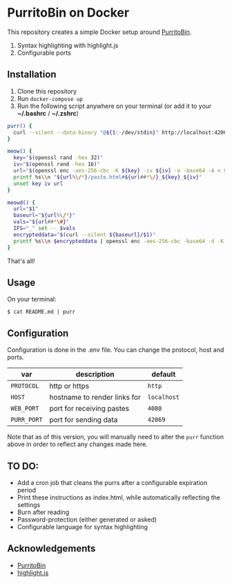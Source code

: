 # PurritoBin on Docker

This repository creates a simple Docker setup around [PurritoBin](https://github.com/PurritoBin/PurritoBin).

1. Syntax highlighting with highlight.js
2. Configurable ports

## Installation

1. Clone this repository
2. Run `docker-compose up`
3. Run the following script anywhere on your terminal (or add it to your **~/.bashrc** / **~/.zshrc**)

```bash
purr() {
  curl --silent --data-binary "@${1:-/dev/stdin}" http://localhost:42069
}

meow() {
  key="$(openssl rand -hex 32)"
  iv="$(openssl rand -hex 16)"
  url="$(openssl enc -aes-256-cbc -K ${key} -iv ${iv} -e -base64 -A < ${1:-/dev/stdin} | purr)"
  printf %s\\n "${url%\/*}/paste.html#${url##*\/}_${key}_${iv}"
  unset key iv url
}

meowd() {
  url="$1"
  baseurl="${url%\/*}"
  vals="${url##*\#}"
  IFS="_" set -- $vals
  encrypteddata="$(curl --silent ${baseurl}/$1)"
  printf %s\\n $encrypteddata | openssl enc -aes-256-cbc -base64 -d -K $2 -iv $3
}
```

That's all!

## Usage

On your terminal:

```
$ cat README.md | purr

```

## Configuration

Configuration is done in the .env file. You can change the protocol, host and ports.

| var         | description                  | default     |
| ----------- | ---------------------------- | ----------- |
| `PROTOCOL`  | http or https                | `http`      |
| `HOST`      | hostname to render links for | `localhost` |
| `WEB_PORT`  | port for receiving pastes    | `4080`      |
| `PURR_PORT` | port for sending data        | `42069`     |

Note that as of this version, you will manually need to alter the `purr` function above in order to reflect any changes made here.

## TO DO:

- Add a cron job that cleans the purrs after a configurable expiration period
- Print these instructions as index.html, while automatically reflecting the settings
- Burn after reading
- Password-protection (either generated or asked)
- Configurable language for syntax highlighting

## Acknowledgements

- [PurritoBin](https://github.com/PurritoBin/PurritoBin)
- [highlight.js](https://highlightjs.org/)
